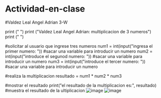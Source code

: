 # Actividad-en-clase

#Valdez Leal Angel Adrian 3-W

print (" ")
print ("Valdez Leal Angel Adrian: multiplicacion de 3 numeros")
print (" ")

#solicitar al usuario que ingrese tres numeros
num1 = int(input("ingresa el primer numero: ")) #sacar una variable para introducir un numero
num2 = int(input("introduce el segunod numero: ")) #sacar una variable para introducir un numero
num3 = int(input("introduce el tercer numero: ")) #sacar una variable para introducir un numero


#realiza la multiplicacion
resultado = num1 * num2 * num3

#mostrar el resultado
print("el resultado de la multiplicacion es:", resultado) #muestra el resultado de la ultiplicacion
![image](https://github.com/user-attachments/assets/202c8aac-b0af-474b-8fca-08610209fbca)
![image](https://github.com/user-attachments/assets/472375bc-5df3-4be0-86b6-de04052f4269)
